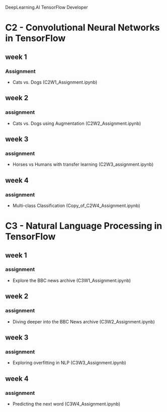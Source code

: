 DeepLearning.AI TensorFlow Developer

# C2 - Convolutional Neural Networks in TensorFlow

## week 1

### Assignment
- Cats vs. Dogs (C2W1_Assignment.ipynb)

## week 2

### assignment
- Cats vs. Dogs using Augmentation (C2W2_Assignment.ipynb)

## week 3 

### assignment
- Horses vs Humans with transfer learning (C2W3_assignment.ipynb)

## week 4

### assignment
- Multi-class Classification (Copy_of_C2W4_Assignment.ipynb)

# C3 - Natural Language Processing in TensorFlow

## week 1

### assignment
- Explore the BBC news archive (C3W1_Assignment.ipynb)

## week 2

### assignment
- Diving deeper into the BBC News archive (C3W2_Assignment.ipynb)

## week 3

### assignment
- Exploring overfitting in NLP (C3W3_Assignment.ipynb)

## week 4

### assignment
- Predicting the next word (C3W4_Assignment.ipynb)
